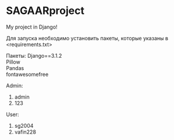 # SAGAARproject

My project in Django!

Для запуска необходимо установить пакеты, которые указаны в <requirements.txt>

Пакеты:
Django==3.1.2 <br/>
Pillow <br/>
Pandas <br/>
fontawesomefree <br/>


Admin:
1. admin
2. 123

User:
1. sg2004
2. vafin228
